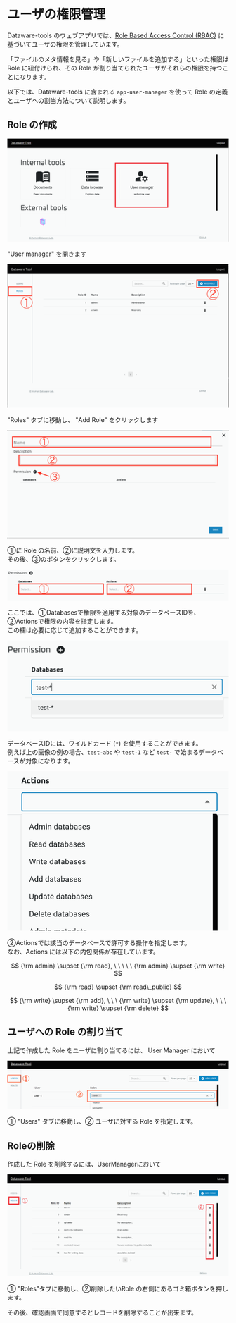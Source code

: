 # ユーザの権限管理

Dataware-tools のウェブアプリでは、[Role Based Access Control (RBAC)](https://ja.wikipedia.org/wiki/%E3%83%AD%E3%83%BC%E3%83%AB%E3%83%99%E3%83%BC%E3%82%B9%E3%82%A2%E3%82%AF%E3%82%BB%E3%82%B9%E5%88%B6%E5%BE%A1) に基づいてユーザの権限を管理しています。

「ファイルのメタ情報を見る」や「新しいファイルを追加する」といった権限は Role に紐付けられ、その Role が割り当てられたユーザがそれらの権限を持つことになります。

以下では、Dataware-tools に含まれる `app-user-manager` を使って Role の定義とユーザへの割当方法について説明します。



## Role の作成

![](<../.gitbook/assets/image (15).png>)

"User manager" を開きます

![](<../.gitbook/assets/スクリーンショット 2021-07-01 17.14.57.png>)

"Roles" タブに移動し、 "Add Role" をクリックします

![](<../.gitbook/assets/スクリーンショット 2021-07-01 17.16.45.png>)

①に Role の名前、②に説明文を入力します。\
その後、③のボタンをクリックします。

![](<../.gitbook/assets/スクリーンショット 2021-07-01 17.22.56.png>)

ここでは、①Databasesで権限を適用する対象のデータベースIDを、②Actionsで権限の内容を指定します。\
この欄は必要に応じて追加することができます。

![](<../.gitbook/assets/スクリーンショット 2021-07-01 17.17.12.png>)

データベースIDには、ワイルドカード (`*`) を使用することができます。\
例えば上の画像の例の場合、`test-abc` や `test-1` など `test-` で始まるデータベースが対象になります。

![](<../.gitbook/assets/スクリーンショット 2021-07-01 17.31.08.png>)

②Actionsでは該当のデータベースで許可する操作を指定します。\
なお、Actions には以下の内包関係が存在しています。

$$
{\rm admin} \supset {\rm read}, \ \ \ \ \   {\rm admin} \supset {\rm write}
$$

$$
{\rm read} \supset {\rm read\_public}
$$

$$
{\rm write} \supset {\rm add}, \ \ \ {\rm write} \supset {\rm update}, \ \ \ {\rm write} \supset {\rm delete}
$$



## ユーザへの Role の割り当て

上記で作成した Role をユーザに割り当てるには、 User Manager において

![](<../.gitbook/assets/image (23) (1).png>)

① "Users" タブに移動し、② ユーザに対する Role を指定します。

## Roleの削除

作成した Role を削除するには、UserManagerにおいて

![](<../.gitbook/assets/image (21).png>)

① "Roles"タブに移動し、②削除したいRole の右側にあるゴミ箱ボタンを押します。

その後、確認画面で同意するとレコードを削除することが出来ます。

